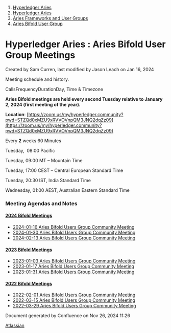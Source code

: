 1. [Hyperledger Aries](index.html)
2. [Hyperledger Aries](Hyperledger-Aries_18481154.html)
3. [Aries Frameworks and User Groups](Aries-Frameworks-and-User-Groups_18481290.html)
4. [Aries Bifold User Group](Aries-Bifold-User-Group_18490719.html)

# Hyperledger Aries : Aries Bifold User Group Meetings

Created by Sam Curren, last modified by Jason Leach on Jan 16, 2024

Meeting schedule and history.

CallsFrequencyDurationDay, Time &amp; Timezone

**Aries Bifold meetings are held every second Tuesday relative to January 2, 2024 (first meeting of the year).**

**Location**: [https://zoom.us/my/hyperledger.community?pwd=STZQd0xMZU9xRVVOVnpQM3JNQ2dqZz09](https://zoom.us/my/hyperledger.community?pwd=STZQd0xMZU9xRVVOVnpQM3JNQ2dqZz09)

Every **2** weeks 60 Minutes

Tuesday,  08:00 Pacific

Tuesday, 09:00 MT – Mountain Time

Tuesday, 17:00 CEST – Central European Standard Time

Tuesday, 20:30 IST, India Standard Time

Wednesday, 01:00 AEST, Australian Eastern Standard Time

### Meeting Agendas and Notes

#### [2024 Bifold Meetings](2024-Bifold-Meetings_18519043.html)

- [2024-01-16 Aries Bifold Users Group Community Meeting](https://lf-hyperledger.atlassian.net/wiki/spaces/ARIES/pages/18509716/2024-01-16+Aries+Bifold+Users+Group+Community+Meeting)
- [2024-01-30 Aries Bifold Users Group Community Meeting](https://lf-hyperledger.atlassian.net/wiki/spaces/ARIES/pages/18509821/2024-01-30+Aries+Bifold+Users+Group+Community+Meeting)
- [2024-02-13 Aries Bifold Users Group Community Meeting](https://lf-hyperledger.atlassian.net/wiki/spaces/ARIES/pages/18509994/2024-02-13+Aries+Bifold+Users+Group+Community+Meeting)

#### [2023 Bifold Meetings](2023-Bifold-Meetings_18517232.html)

- [2023-01-03 Aries Bifold Users Group Community Meeting](https://lf-hyperledger.atlassian.net/wiki/spaces/ARIES/pages/18500800/2023-01-03+Aries+Bifold+Users+Group+Community+Meeting)
- [2023-01-17 Aries Bifold Users Group Community Meeting](https://lf-hyperledger.atlassian.net/wiki/spaces/ARIES/pages/18501190/2023-01-17+Aries+Bifold+Users+Group+Community+Meeting)
- [2023-01-31 Aries Bifold Users Group Community Meeting](https://lf-hyperledger.atlassian.net/wiki/spaces/ARIES/pages/18501654/2023-01-31+Aries+Bifold+Users+Group+Community+Meeting)

#### [2022 Bifold Meetings](2022-Bifold-Meetings_18515892.html)

- [2022-02-01 Aries Bifold Users Group Community Meeting](https://lf-hyperledger.atlassian.net/wiki/spaces/ARIES/pages/18495306/2022-02-01+Aries+Bifold+Users+Group+Community+Meeting)
- [2022-03-15 Aries Bifold Users Group Community Meeting](https://lf-hyperledger.atlassian.net/wiki/spaces/ARIES/pages/18495428/2022-03-15+Aries+Bifold+Users+Group+Community+Meeting)
- [2022-03-29 Aries Bifold Users Group Community Meeting](https://lf-hyperledger.atlassian.net/wiki/spaces/ARIES/pages/18495928/2022-03-29+Aries+Bifold+Users+Group+Community+Meeting)

Document generated by Confluence on Nov 26, 2024 11:26

[Atlassian](http://www.atlassian.com/)
